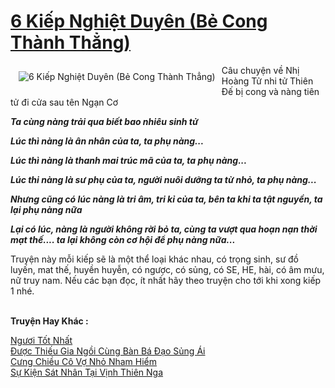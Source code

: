 <a href="https://utruyen.com/6-kiep-nghiet-duyen-be-cong-thanh-thang/21823/" title="6 Kiếp Nghiệt Duyên (Bẻ Cong Thành Thẳng)"><h1>6 Kiếp Nghiệt Duyên (Bẻ Cong Thành Thẳng)</h1></a><div style="display:table"><img align="right" style="float: left; padding: 10px;" src="https://utruyen.com/images/story/200x260/6-kiep-nghiet-duyen-be-cong-thanh-thang.jpg" alt="6 Kiếp Nghiệt Duyên (Bẻ Cong Thành Thẳng)">Câu chuyện về Nhị Hoàng Tử nhi tử Thiên Đế bị cong và nàng tiên tử đi cửa sau tên Ngạn Cơ <p></p> ___________________________________________<p></p> Ta cùng nàng trải qua biết bao nhiêu sinh tử<p></p> Lúc thì nàng là ân nhân của ta, ta phụ nàng...<p></p> Lúc thì nàng là thanh mai trúc mã của ta, ta phụ nàng...<p></p> Lúc thi nàng là sư phụ của ta, người nuôi dưỡng ta từ nhỏ, ta phụ nàng...<p></p> Nhưng cũng có lúc nàng là tri âm, tri kỉ của ta, bên ta khi ta tật nguyền, ta lại phụ nàng nữa<p></p> Lại có lúc, nàng là người không rời bỏ ta, cùng ta vượt qua hoạn nạn thời mạt thế.... ta lại không còn cơ hội để phụ nàng nữa...<p></p>___________________________________________<p></p> Truyện này mỗi kiếp sẽ là một thể loại khác nhau, có trọng sinh, sư đồ luyến, mat thế, huyền huyễn, có ngược, có sủng, có SE, HE, hài, có âm mưu, nữ truy nam. Nếu các bạn đọc, ít nhất hãy theo truyện cho tới khi xong kiếp 1 nhé.</div><p><br><b>Truyện Hay Khác :</b></p><a href="https://utruyen.com/nguoi-tot-nhat/19281/" alt="Ngươi Tốt Nhất">Ngươi Tốt Nhất</a><br/><a href="https://github.com/quanluxury/ngontinh_sac/tree/master/truyenhay/19061/" alt="Được Thiếu Gia Ngồi Cùng Bàn Bá Đạo Sủng Ái">Được Thiếu Gia Ngồi Cùng Bàn Bá Đạo Sủng Ái</a><br/><a href="https://github.com/mlquan/truyenhay/tree/master/truyenhay/25182/" alt="Cưng Chiều Cô Vợ Nhỏ Nham Hiểm">Cưng Chiều Cô Vợ Nhỏ Nham Hiểm</a><br/><a href="https://github.com/quanluxury/dammy/tree/master/truyenhay/20946/" alt="Sự Kiện Sát Nhân Tại Vịnh Thiên Nga">Sự Kiện Sát Nhân Tại Vịnh Thiên Nga</a><br/>
